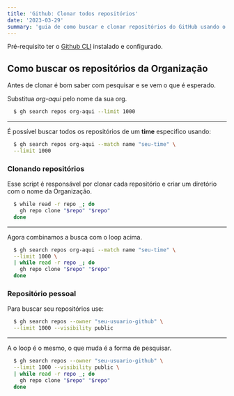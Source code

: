 ```yaml
---
title: 'Github: Clonar todos repositórios'
date: '2023-03-29'
summary: 'guia de como buscar e clonar repositórios do GitHub usando o GitHub CLI'
---
```


Pré-requisito ter o [Github CLI](https://cli.github.com/) instalado e configurado.

## Como buscar os repositórios da **Organização**

Antes de clonar é bom saber com pesquisar e se vem o que é esperado.

Substitua *org-aqui* pelo nome da sua org.

```bash
  $ gh search repos org-aqui --limit 1000
```

---

É possível buscar todos os repositórios de um **time** especifico usando:

```bash
  $ gh search repos org-aqui --match name "seu-time" \
  --limit 1000
```

### Clonando repositórios

Esse script é responsável por clonar cada repositório e criar um diretório com o nome da Organização.

```bash
  $ while read -r repo _; do
    gh repo clone "$repo" "$repo"
  done
```

---

Agora combinamos a busca com o loop acima.

```bash
  $ gh search repos org-aqui --match name "seu-time" \
  --limit 1000 \
  | while read -r repo _; do
    gh repo clone "$repo" "$repo"
  done
```

### Repositório pessoal

Para buscar seu repositórios use:

```bash
  $ gh search repos --owner "seu-usuario-github" \
  --limit 1000 --visibility public 
```

---

A o loop é o mesmo, o que muda é a forma de pesquisar.

```bash
  $ gh search repos --owner "seu-usuario-github" \
  --limit 1000 --visibility public \
  | while read -r repo _; do
    gh repo clone "$repo" "$repo"
  done
```
